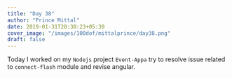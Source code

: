 ```yaml
---
title: "Day 38"
author: "Prince Mittal"
date: 2019-01-31T20:30:23+05:30
cover_image: "/images/100dof/mittalprince/day38.png"
draft: false
---
```


Today I worked on my `Nodejs` project `Event-Appa` try to resolve issue related to `connect-flash` module and revise  angular. 